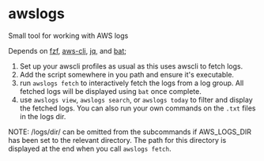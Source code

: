 # awslogs
Small tool for working with AWS logs

Depends on [fzf](https://github.com/junegunn/fzf), [aws-cli](https://github.com/aws/aws-cli), [jq](https://github.com/stedolan/jq), and [bat](https://github.com/sharkdp/bat);

1. Set up your awscli profiles as usual as this uses awscli to fetch logs.
2. Add the script somewhere in you path and ensure it's executable.
3. run `awslogs fetch` to interactively fetch the logs from a log group. All fetched logs will be displayed using `bat` once complete.
4. use `awslogs view`, `awslogs search`, or `awslogs today` to filter and display the fetched logs. You can also run your own commands on the `.txt` files in the logs dir.

NOTE: /logs/dir/ can be omitted from the subcommands if AWS_LOGS_DIR has been set to the relevant directory.
The path for this directory is displayed at the end when you call `awslogs fetch`.
